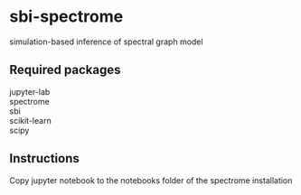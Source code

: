 # sbi-spectrome
simulation-based inference of spectral graph model

## Required packages
jupyter-lab  
spectrome  
sbi  
scikit-learn  
scipy  

## Instructions
Copy jupyter notebook to the notebooks folder of the spectrome installation
